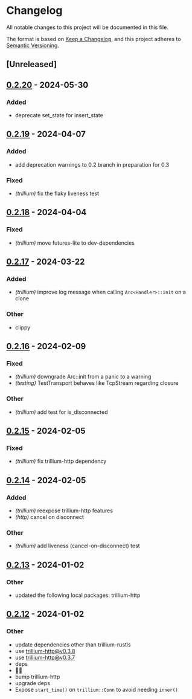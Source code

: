 # Changelog
All notable changes to this project will be documented in this file.

The format is based on [Keep a Changelog](https://keepachangelog.com/en/1.0.0/),
and this project adheres to [Semantic Versioning](https://semver.org/spec/v2.0.0.html).

## [Unreleased]

## [0.2.20](https://github.com/trillium-rs/trillium/compare/trillium-v0.2.19...trillium-v0.2.20) - 2024-05-30

### Added
- deprecate set_state for insert_state

## [0.2.19](https://github.com/trillium-rs/trillium/compare/trillium-v0.2.18...trillium-v0.2.19) - 2024-04-07

### Added
- add deprecation warnings to 0.2 branch in preparation for 0.3

### Fixed
- *(trillium)* fix the flaky liveness test

## [0.2.18](https://github.com/trillium-rs/trillium/compare/trillium-v0.2.17...trillium-v0.2.18) - 2024-04-04

### Fixed
- *(trillium)* move futures-lite to dev-dependencies

## [0.2.17](https://github.com/trillium-rs/trillium/compare/trillium-v0.2.16...trillium-v0.2.17) - 2024-03-22

### Added
- *(trillium)* improve log message when calling `Arc<Handler>::init` on a clone

### Other
- clippy

## [0.2.16](https://github.com/trillium-rs/trillium/compare/trillium-v0.2.15...trillium-v0.2.16) - 2024-02-09

### Fixed
- *(trillium)* downgrade Arc<Handler>::init from a panic to a warning
- *(testing)* TestTransport behaves like TcpStream regarding closure

### Other
- *(trillium)* add test for is_disconnected

## [0.2.15](https://github.com/trillium-rs/trillium/compare/trillium-v0.2.14...trillium-v0.2.15) - 2024-02-05

### Fixed
- *(trillium)* fix trillium-http dependency

## [0.2.14](https://github.com/trillium-rs/trillium/compare/trillium-v0.2.13...trillium-v0.2.14) - 2024-02-05

### Added
- *(trillium)* reexpose trillium-http features
- *(http)* cancel on disconnect

### Other
- *(trillium)* add liveness (cancel-on-disconnect) test

## [0.2.13](https://github.com/trillium-rs/trillium/compare/trillium-v0.2.12...trillium-v0.2.13) - 2024-01-02

### Other
- updated the following local packages: trillium-http

## [0.2.12](https://github.com/trillium-rs/trillium/compare/trillium-v0.2.11...trillium-v0.2.12) - 2024-01-02

### Other
- update dependencies other than trillium-rustls
- use trillium-http@v0.3.8
- use trillium-http@v0.3.7
- deps
- 📎💬
- bump trillium-http
- upgrade deps
- Expose `start_time()` on `trillium::Conn` to avoid needing `inner()`
